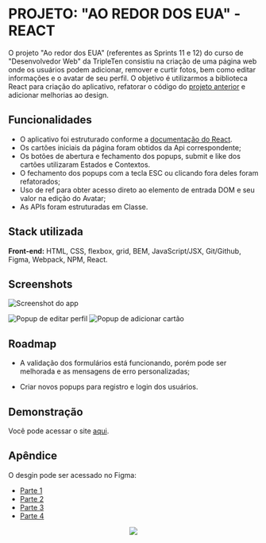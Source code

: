 
# PROJETO: "AO REDOR DOS EUA" - REACT

O projeto "Ao redor dos EUA" (referentes as Sprints 11 e 12) do curso de "Desenvolvedor Web" da TripleTen consistiu na criação de uma página web onde os usuários podem adicionar, remover e curtir fotos, bem como editar informações e o avatar de seu perfil. O objetivo é utilizarmos a biblioteca React para criação do aplicativo, refatorar o código do [projeto anterior](https://github.com/vinib96/web_project_around) e adicionar melhorias ao design.

## Funcionalidades

- O aplicativo foi estruturado conforme a [documentação do React](https://pt-br.legacy.reactjs.org/docs/getting-started.html).
- Os cartões iniciais da página foram obtidos da Api correspondente;
- Os botões de abertura e fechamento dos popups, submit e like dos cartões utilizaram Estados e Contextos.
- O fechamento dos popups com a tecla ESC ou clicando fora deles foram refatorados;
- Uso de ref para obter acesso direto ao elemento de entrada DOM e seu valor na edição do Avatar;
- As APIs foram estruturadas em Classe.


## Stack utilizada

**Front-end:**  HTML, CSS, flexbox, grid, BEM, JavaScript/JSX, Git/Github, Figma, Webpack, NPM, React.




## Screenshots

![Screenshot do app](https://github.com/vinib96/web_project_around_react/assets/141737376/3f29c15a-5514-4126-998e-4180a8a026dc)

![Popup de editar perfil](https://github.com/vinib96/web_project_around_react/assets/141737376/783fa6db-c7d1-490f-b1f8-a6ea0620516b)
![Popup de adicionar cartão](https://github.com/vinib96/web_project_around_react/assets/141737376/acb04053-fc09-46da-b551-e686140146d0)




## Roadmap

- A validação dos formulários está funcionando, porém pode ser melhorada e as mensagens de erro personalizadas;

- Criar novos popups para registro e login dos usuários.


## Demonstração

Você pode acessar o site [aqui](https://vinib96.github.io/web_project_around_react/).


## Apêndice

O desgin pode ser acessado no Figma:

- [Parte 1](https://www.figma.com/file/e0lUDoBuWEsFCJ9OQKHypo/Web_Brief_Sprint_5_PT-%7C-Ao-redor-dos-EUA.-%7C-desktop-%2B-mobile?type=design&node-id=0-1&t=KyUBYZhXDZZEHVx0-0)
- [Parte 2](https://www.figma.com/file/UEBC9WrjCqc74O4zfGn8ed/Web_Brief_Sprint_6_PT-%7C-Ao-redor-dos-E.U.A-%7C-desktop-%2B-mobile?type=design&node-id=0-1&t=IdrQyUMIy52wetOb-0)
- [Parte 3](https://www.figma.com/file/2lYBAAE2NJmfoD2q5j710S/Web_Brief_Sprint_6_PT-%7C-Ao-redor-dos-E.U.A?t=f6ckDy1M3pWAFXOf-0)
- [Parte 4](https://www.figma.com/file/zOeMl6rkzkNbETDtm9zohh/Web_Brief_Sprint_10_PT-%7C-JavaScript-Aplic%C3%A1vel?type=design&node-id=0-1&t=4oeZcqTjICWlGugo-0)




<div align="center"><img src="https://nexax.in/wp-content/uploads/2020/11/giphy.gif" /></div>
 
